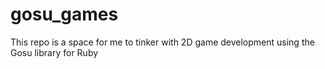 # gosu_games
This repo is a space for me to tinker with 2D game development using the Gosu library for Ruby
